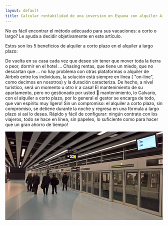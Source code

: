 ```yaml
---
layout: default
title: Calcular rentabilidad de una inversion en Espana con alquiler Airbnb
---
```


No es fácil encontrar el método adecuado para sus vacaciones: a corto o largo? Le ayuda a decidir objetivamente en este artículo.

Estos son los 5 beneficios de alquiler a corto plazo en el alquiler a largo plazo:

De vuelta en su casa cada vez que desee sin tener que mover toda la tierra o peor, dormir en el hotel ...
Chasing rentas, que tiene un miedo, que no descartan que ... no hay problema con otras plataformas o alquiler de Airbnb entre los individuos, la solución está siempre en línea ( "on-line", como decimos en nosotros) y la duración caracteriza. De hecho, a nivel turístico, será un momento u otro ir a casa!
El mantenimiento de su apartamento, pero no gestionado por usted 🙂 mantenimiento, lo Calvario, con el alquiler a corto plazo, por lo general el gestor se encarga de todo, que van espíritu muy ligero!
Sin un compromiso: el alquiler a corto plazo, sin compromiso, se detiene durante la noche y regresa en una fórmula a largo plazo si así lo desea.
Rápido y fácil de configurar: ningún contrato con los viajeros, todo se hace en línea, sin papeleo, lo suficiente como para hacer que un gran ahorro de tiempo!

![](/img/5.jpg)